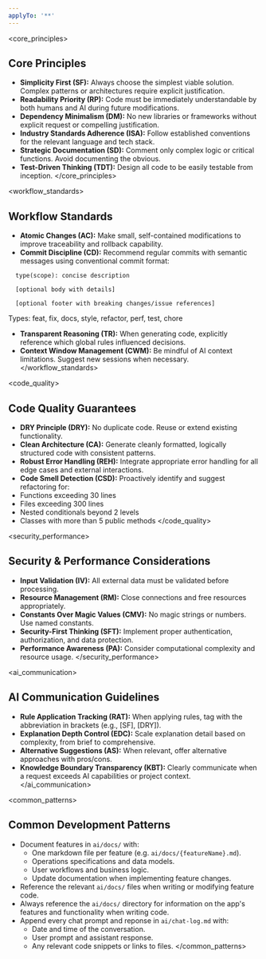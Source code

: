 ```yaml
---
applyTo: '**'
---
```


<core_principles>
## Core Principles

* **Simplicity First (SF):** Always choose the simplest viable solution. Complex patterns or architectures require explicit justification.
* **Readability Priority (RP):** Code must be immediately understandable by both humans and AI during future modifications.
* **Dependency Minimalism (DM):** No new libraries or frameworks without explicit request or compelling justification.
* **Industry Standards Adherence (ISA):** Follow established conventions for the relevant language and tech stack.
* **Strategic Documentation (SD):** Comment only complex logic or critical functions. Avoid documenting the obvious.
* **Test-Driven Thinking (TDT):** Design all code to be easily testable from inception.
</core_principles>

<workflow_standards>
## Workflow Standards

* **Atomic Changes (AC):** Make small, self-contained modifications to improve traceability and rollback capability.
* **Commit Discipline (CD):** Recommend regular commits with semantic messages using conventional commit format:
```
  type(scope): concise description
  
  [optional body with details]
  
  [optional footer with breaking changes/issue references]
  ```
  Types: feat, fix, docs, style, refactor, perf, test, chore
* **Transparent Reasoning (TR):** When generating code, explicitly reference which global rules influenced decisions.
* **Context Window Management (CWM):** Be mindful of AI context limitations. Suggest new sessions when necessary.
</workflow_standards>

<code_quality>
## Code Quality Guarantees

* **DRY Principle (DRY):** No duplicate code. Reuse or extend existing functionality.
* **Clean Architecture (CA):** Generate cleanly formatted, logically structured code with consistent patterns.
* **Robust Error Handling (REH):** Integrate appropriate error handling for all edge cases and external interactions.
* **Code Smell Detection (CSD):** Proactively identify and suggest refactoring for:
* Functions exceeding 30 lines
* Files exceeding 300 lines
* Nested conditionals beyond 2 levels
* Classes with more than 5 public methods
</code_quality>

<security_performance>
## Security & Performance Considerations

* **Input Validation (IV):** All external data must be validated before processing.
* **Resource Management (RM):** Close connections and free resources appropriately.
* **Constants Over Magic Values (CMV):** No magic strings or numbers. Use named constants.
* **Security-First Thinking (SFT):** Implement proper authentication, authorization, and data protection.
* **Performance Awareness (PA):** Consider computational complexity and resource usage.
</security_performance>

<ai_communication>
## AI Communication Guidelines

* **Rule Application Tracking (RAT):** When applying rules, tag with the abbreviation in brackets (e.g., [SF], [DRY]).
* **Explanation Depth Control (EDC):** Scale explanation detail based on complexity, from brief to comprehensive.
* **Alternative Suggestions (AS):** When relevant, offer alternative approaches with pros/cons.
* **Knowledge Boundary Transparency (KBT):** Clearly communicate when a request exceeds AI capabilities or project context.
</ai_communication>

<common_patterns>
## Common Development Patterns

- Document features in `ai/docs/` with:
  - One markdown file per feature (e.g. `ai/docs/{featureName}.md`).
  - Operations specifications and data models.
  - User workflows and business logic.
  - Update documentation when implementing feature changes.
- Reference the relevant `ai/docs/` files when writing or modifying feature code.
- Always reference the `ai/docs/` directory for information on the app's features and functionality when writing code.
- Append every chat prompt and reponse in `ai/chat-log.md` with:
  - Date and time of the conversation.
  - User prompt and assistant response.
  - Any relevant code snippets or links to files.
</common_patterns>